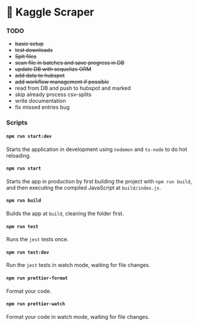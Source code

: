 # 🧰 Kaggle Scraper

### TODO
- ~~basic setup~~
- ~~test downloads~~
- ~~Splt files~~
- ~~scan file in batches and save progress in DB~~
- ~~update DB with sequelize ORM~~
- ~~add data to hubspot~~
- ~~add workflow management if possible~~
- read from DB and push to hubspot and marked
- skip already process csv-splits
- write documentation
- fix missed entries bug

### Scripts

#### `npm run start:dev`

Starts the application in development using `nodemon` and `ts-node` to do hot reloading.

#### `npm run start`

Starts the app in production by first building the project with `npm run build`, and then executing the compiled JavaScript at `build/index.js`.

#### `npm run build`

Builds the app at `build`, cleaning the folder first.

#### `npm run test`

Runs the `jest` tests once.

#### `npm run test:dev`

Run the `jest` tests in watch mode, waiting for file changes.

#### `npm run prettier-format`

Format your code.

#### `npm run prettier-watch`

Format your code in watch mode, waiting for file changes.
